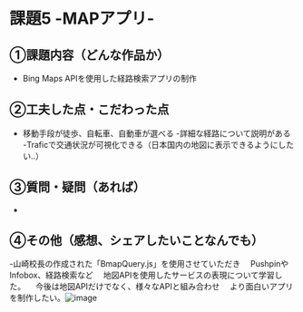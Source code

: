# 課題5 -MAPアプリ- 

## ①課題内容（どんな作品か） 
- Bing Maps APIを使用した経路検索アプリの制作

## ②工夫した点・こだわった点 
- 移動手段が徒歩、自転車、自動車が選べる
-詳細な経路について説明がある
-Traficで交通状況が可視化できる（日本国内の地図に表示できるようにしたい..）

## ③質問・疑問（あれば） 
- 

## ④その他（感想、シェアしたいことなんでも） 
-山崎校長の作成された「BmapQuery.js」を使用させていただき
　PushpinやInfobox、経路検索など
　地図APIを使用したサービスの表現について学習した。
　今後は地図APIだけでなく、様々なAPIと組み合わせ
　より面白いアプリを制作したい。![image](https://user-images.githubusercontent.com/101577116/168151514-3fada80c-f5ae-4f9d-973f-87073e4eb4f3.png)
